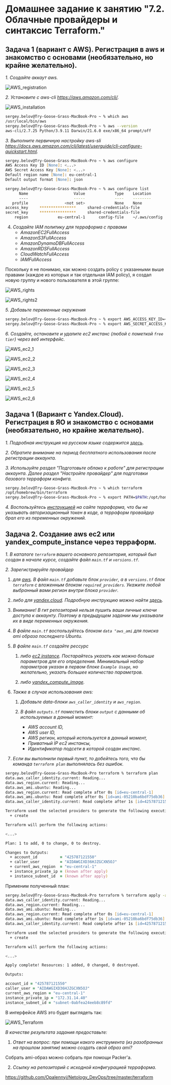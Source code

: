 # Домашнее задание к занятию "7.2. Облачные провайдеры и синтаксис Terraform."

## Задача 1 (вариант с AWS). Регистрация в aws и знакомство с основами (необязательно, но крайне желательно).

_1. Создайте аккаут aws._

![AWS_registration](images/AWS_registration.png)

_2. Установите c aws-cli https://aws.amazon.com/cli/._

![AWS_installation](images/AWS_installation.png)

```zsh
sergey.belov@Try-Goose-Grass-MacBook-Pro ~ % which aws
/usr/local/bin/aws
sergey.belov@Try-Goose-Grass-MacBook-Pro ~ % aws --version
aws-cli/2.7.25 Python/3.9.11 Darwin/21.6.0 exe/x86_64 prompt/off
```

_3. Выполните первичную настройку aws-sli https://docs.aws.amazon.com/cli/latest/userguide/cli-configure-quickstart.html._

```zsh
sergey.belov@Try-Goose-Grass-MacBook-Pro ~ % aws configure
AWS Access Key ID [None]: <...>
AWS Secret Access Key [None]: <...>
Default region name [None]: eu-central-1
Default output format [None]: json

sergey.belov@Try-Goose-Grass-MacBook-Pro ~ % aws configure list
      Name                    Value             Type    Location
      ----                    -----             ----    --------
   profile                <not set>             None    None
access_key     ****************     shared-credentials-file
secret_key     ****************     shared-credentials-file
    region             eu-central-1      config-file    ~/.aws/config
```

4. _Создайте IAM политику для терраформа c правами_
    * _AmazonEC2FullAccess_
    * _AmazonS3FullAccess_
    * _AmazonDynamoDBFullAccess_
    * _AmazonRDSFullAccess_
    * _CloudWatchFullAccess_
    * _IAMFullAccess_

Поскольку я не понимаю, как можно создать policy с указанными выше правами (каждое из которых и так отдельная IAM policy), я создал новую группу и нового пользователя в этой группе:

![AWS_rights](images/AWS_rights.png)

![AWS_rights2](images/AWS_rights2.png)

_5. Добавьте переменные окружения_

```zsh
sergey.belov@Try-Goose-Grass-MacBook-Pro ~ % export AWS_ACCESS_KEY_ID=<access_key_id_for_Terraform_user>
sergey.belov@Try-Goose-Grass-MacBook-Pro ~ % export AWS_SECRET_ACCESS_KEY=<secret_access_key_for_Terraform_user>
```

_6. Создайте, остановите и удалите ec2 инстанс (любой с пометкой `free tier`) через веб интерфейс._

![AWS_ec2_1](images/AWS_ec2_1.png)

![AWS_ec2_2](images/AWS_ec2_2.png)

![AWS_ec2_3](images/AWS_ec2_3.png)

![AWS_ec2_4](images/AWS_ec2_4.png)

![AWS_ec2_5](images/AWS_ec2_5.png)

![AWS_ec2_6](images/AWS_ec2_6.png)

## Задача 1 (Вариант с Yandex.Cloud). Регистрация в ЯО и знакомство с основами (необязательно, но крайне желательно).

_1. Подробная инструкция на русском языке содержится [здесь](https://cloud.yandex.ru/docs/solutions/infrastructure-management/terraform-quickstart)._

_2. Обратите внимание на период бесплатного использования после регистрации аккаунта._

_3. Используйте раздел "Подготовьте облако к работе" для регистрации аккаунта. Далее раздел "Настройте провайдер" для подготовки
базового терраформ конфига._

```zsh
sergey.belov@Try-Goose-Grass-MacBook-Pro ~ % which terraform
/opt/homebrew/bin/terraform
sergey.belov@Try-Goose-Grass-MacBook-Pro ~ % export PATH=$PATH:/opt/homebrew/bin/terraform
```

_4. Воспользуйтесь [инструкцией](https://registry.terraform.io/providers/yandex-cloud/yandex/latest/docs) на сайте терраформа, что бы 
не указывать авторизационный токен в коде, а терраформ провайдер брал его из переменных окружений._


## Задача 2. Создание aws ec2 или yandex_compute_instance через терраформ. 

_1. В каталоге `terraform` вашего основного репозитория, который был создан в начале курсе, создайте файл `main.tf` и `versions.tf`._

_2. Зарегистрируйте провайдер_

   1. _для [aws](https://registry.terraform.io/providers/hashicorp/aws/latest/docs). В файл `main.tf` добавьте
   блок `provider`, а в `versions.tf` блок `terraform` с вложенным блоком `required_providers`. Укажите любой выбранный вами регион 
   внутри блока `provider`._

   2. _либо для [yandex.cloud](https://registry.terraform.io/providers/yandex-cloud/yandex/latest/docs). Подробную инструкцию можно найти 
   [здесь](https://cloud.yandex.ru/docs/solutions/infrastructure-management/terraform-quickstart)._

   3. _Внимание! В гит репозиторий нельзя пушить ваши личные ключи доступа к аккаунту. Поэтому в предыдущем задании мы указывали
их в виде переменных окружения._

   4. _В файле `main.tf` воспользуйтесь блоком `data "aws_ami` для поиска ami образа последнего Ubuntu._

   5. _В файле `main.tf` создайте рессурс_ 
      1. _либо [ec2 instance](https://registry.terraform.io/providers/hashicorp/aws/latest/docs/resources/instance).
      Постарайтесь указать как можно больше параметров для его определения. Минимальный набор параметров указан в первом блоке 
      `Example Usage`, но желательно, указать большее количество параметров._

      2. _либо [yandex_compute_image](https://registry.terraform.io/providers/yandex-cloud/yandex/latest/docs/resources/compute_image)._

   6. _Также в случае использования aws:_

      1. _Добавьте data-блоки `aws_caller_identity` и `aws_region`._

      2. _В файл `outputs.tf` поместить блоки `output` с данными об используемых в данный момент:_ 
          * _AWS account ID,_
          * _AWS user ID,_
          * _AWS регион, который используется в данный момент,_ 
          * _Приватный IP ec2 инстансы,_
          * _Идентификатор подсети в которой создан инстанс._  
   8. _Если вы выполнили первый пункт, то добейтесь того, что бы команда `terraform plan` выполнялась без ошибок._ 

```zsh
sergey.belov@Try-Goose-Grass-MacBook-Pro terraform % terraform plan
data.aws_caller_identity.current: Reading...
data.aws_region.current: Reading...
data.aws_ami.ubuntu: Reading...
data.aws_region.current: Read complete after 0s [id=eu-central-1]
data.aws_ami.ubuntu: Read complete after 0s [id=ami-05210ba6bdf75db36]
data.aws_caller_identity.current: Read complete after 1s [id=425787121550]

Terraform used the selected providers to generate the following execution plan. Resource actions are indicated with the following symbols:
  + create

Terraform will perform the following actions:

<...>

Plan: 1 to add, 0 to change, 0 to destroy.

Changes to Outputs:
  + account_id          = "425787121550"
  + caller_user         = "AIDAWGIXD36HJZGCXN5OJ"
  + current_aws_region  = "eu-central-1"
  + instance_private_ip = (known after apply)
  + instance_subnet_id  = (known after apply)
```

Применим полученный план:

```zsh
sergey.belov@Try-Goose-Grass-MacBook-Pro terraform % terraform apply -auto-approve
data.aws_caller_identity.current: Reading...
data.aws_region.current: Reading...
data.aws_ami.ubuntu: Reading...
data.aws_region.current: Read complete after 0s [id=eu-central-1]
data.aws_ami.ubuntu: Read complete after 1s [id=ami-05210ba6bdf75db36]
data.aws_caller_identity.current: Read complete after 1s [id=425787121550]

Terraform used the selected providers to generate the following execution plan. Resource actions are indicated with the following symbols:
  + create

Terraform will perform the following actions:

<...>

Apply complete! Resources: 1 added, 0 changed, 0 destroyed.

Outputs:

account_id = "425787121550"
caller_user = "AIDAWGIXD36HJZGCXN5OJ"
current_aws_region = "eu-central-1"
instance_private_ip = "172.31.14.40"
instance_subnet_id = "subnet-0abfea24eeb8c89fd"
```

В интерфейсе AWS это будет выглядеть так:

![AWS_Terraform](images/AWS_Terraform.png)

_В качестве результата задания предоставьте:_
1. _Ответ на вопрос: при помощи какого инструмента (из разобранных на прошлом занятии) можно создать свой образ ami?_

Собрать ami-образ можно собрать при помощи Packer'а.

2. _Ссылку на репозиторий с исходной конфигурацией терраформа._

https://github.com/Opalennyi/Netology_DevOps/tree/master/terraform